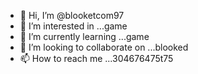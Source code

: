 - 👋 Hi, I’m @blooketcom97
- 👀 I’m interested in ...game
- 🌱 I’m currently learning ...game
- 💞️ I’m looking to collaborate on ...blooked
- 📫 How to reach me ...304676475t75

<!---
blooketcom97/blooketcom97 is a ✨ special ✨ repository because its `README.md` (this file) appears on your GitHub profile.
You can click the Preview link to take a look at your changes.
--->
